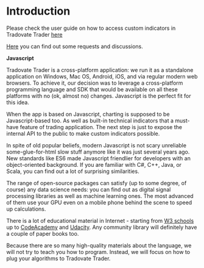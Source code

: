 
# Introduction
Please check the user guide on how to access custom indicators in Tradovate Trader [here](https://tradovate.zendesk.com/hc/en-us/articles/115011665727-How-do-I-use-custom-indicators-in-Tradovate)

[Here](https://community.tradovate.com/c/custom-indicators/6) you can find out some requests and discussions.

**Javascript**

Tradovate Trader is a cross-platform application: we run it as a standalone application on Windows, Mac OS, Android, iOS, and via regular modern web browsers. To achieve it, our decision was to leverage a cross-platform programming language and SDK that would be available on all these platforms with no (ok, almost no) changes. Javascript is the perfect fit for this idea.

When the app is based on Javascript, charting is supposed to be Javascript-based too. As well as built-in technical indicators that a must-have feature of trading application. The next step is just to expose the internal API to the public to make custom indicators possible.

In spite of old popular beliefs, modern Javascript is not scary unreliable some-glue-for-html slow stuff anymore like it was just several years ago. New standards like ES6 made Javascript friendlier for developers with an object-oriented background. If you are familiar with C#, C++, Java, or Scala, you can find out a lot of surprising similarities.

The range of open-source packages can satisfy (up to some degree, of course) any data science needs: you can find out as digital signal processing libraries as well as machine learning ones. The most advanced of them use your GPU even on a mobile phone behind the scene to speed up calculations.

There is a lot of educational material in Internet - starting from [W3 schools](https://www.w3schools.com/js/default.asp) up to [CodeAcademy](https://www.codecademy.com/catalog) and [Udacity](https://www.udacity.com/course/es6-javascript-improved--ud356). Any community library will definitely have a couple of paper books too.

Because there are so many high-quality materials about the language, we will not try to teach you how to program. Instead, we will focus on how to plug your algorithms to Tradovate Trader.